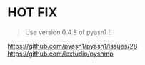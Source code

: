 # HOT FIX
> Use version 0.4.8 of pyasn1 !!

https://github.com/pyasn1/pyasn1/issues/28
https://github.com/lextudio/pysnmp

